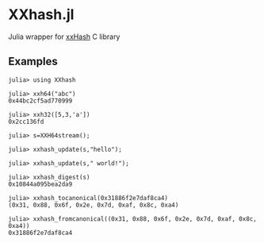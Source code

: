 # XXhash.jl
Julia wrapper for [xxHash](https://github.com/Cyan4973/xxHash) C library

## Examples
```julia-repl
julia> using XXhash

julia> xxh64("abc")
0x44bc2cf5ad770999

julia> xxh32([5,3,'a'])
0x2cc136fd

julia> s=XXH64stream();

julia> xxhash_update(s,"hello");

julia> xxhash_update(s," world!");

julia> xxhash_digest(s)
0x10844a095bea2da9

julia> xxhash_tocanonical(0x31886f2e7daf8ca4)
(0x31, 0x88, 0x6f, 0x2e, 0x7d, 0xaf, 0x8c, 0xa4)

julia> xxhash_fromcanonical((0x31, 0x88, 0x6f, 0x2e, 0x7d, 0xaf, 0x8c, 0xa4))
0x31886f2e7daf8ca4
```
